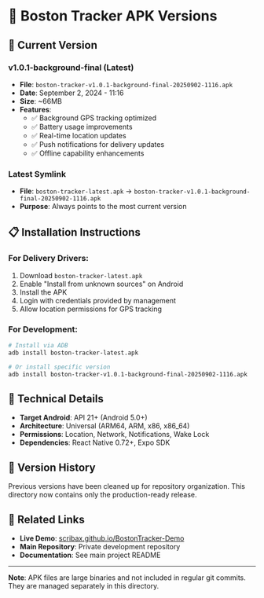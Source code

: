 # 📱 Boston Tracker APK Versions

## 🚀 Current Version

### **v1.0.1-background-final** (Latest)
- **File**: `boston-tracker-v1.0.1-background-final-20250902-1116.apk`
- **Date**: September 2, 2024 - 11:16
- **Size**: ~66MB
- **Features**:
  - ✅ Background GPS tracking optimized
  - ✅ Battery usage improvements
  - ✅ Real-time location updates
  - ✅ Push notifications for delivery updates
  - ✅ Offline capability enhancements

### **Latest Symlink**
- **File**: `boston-tracker-latest.apk` → `boston-tracker-v1.0.1-background-final-20250902-1116.apk`
- **Purpose**: Always points to the most current version

## 📋 Installation Instructions

### For Delivery Drivers:
1. Download `boston-tracker-latest.apk`
2. Enable "Install from unknown sources" on Android
3. Install the APK
4. Login with credentials provided by management
5. Allow location permissions for GPS tracking

### For Development:
```bash
# Install via ADB
adb install boston-tracker-latest.apk

# Or install specific version
adb install boston-tracker-v1.0.1-background-final-20250902-1116.apk
```

## 🔧 Technical Details

- **Target Android**: API 21+ (Android 5.0+)
- **Architecture**: Universal (ARM64, ARM, x86, x86_64)
- **Permissions**: Location, Network, Notifications, Wake Lock
- **Dependencies**: React Native 0.72+, Expo SDK

## 📝 Version History

Previous versions have been cleaned up for repository organization. This directory now contains only the production-ready release.

## 🔗 Related Links

- **Live Demo**: [scribax.github.io/BostonTracker-Demo](https://scribax.github.io/BostonTracker-Demo/)
- **Main Repository**: Private development repository
- **Documentation**: See main project README

---

**Note**: APK files are large binaries and not included in regular git commits. They are managed separately in this directory.
